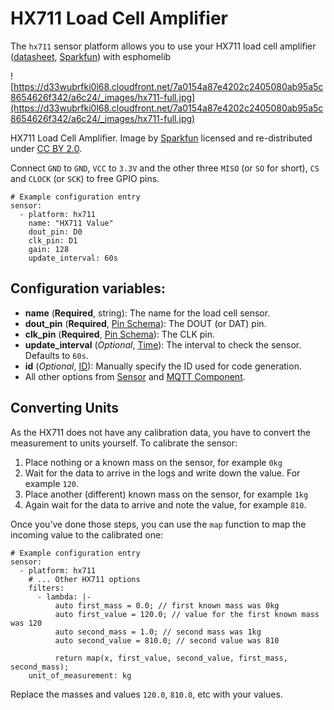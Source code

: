 # HX711 Load Cell Amplifier

The `hx711` sensor platform allows you to use your HX711 load cell amplifier ([datasheet](https://www.mouser.com/ds/2/813/hx711_english-1022875.pdf), [Sparkfun](https://www.sparkfun.com/products/13879)) with esphomelib

![https://d33wubrfki0l68.cloudfront.net/7a0154a87e4202c2405080ab95a5c8654626f342/a6c24/_images/hx711-full.jpg](https://d33wubrfki0l68.cloudfront.net/7a0154a87e4202c2405080ab95a5c8654626f342/a6c24/_images/hx711-full.jpg)

HX711 Load Cell Amplifier. Image by [Sparkfun](https://www.sparkfun.com/products/13879) licensed and re-distributed under [CC BY 2.0](https://creativecommons.org/licenses/by/2.0/).

Connect `GND` to `GND`, `VCC` to `3.3V` and the other three `MISO` (or `SO` for short), `CS` and `CLOCK` (or `SCK`) to free GPIO pins.

```
# Example configuration entry
sensor:
  - platform: hx711
    name: "HX711 Value"
    dout_pin: D0
    clk_pin: D1
    gain: 128
    update_interval: 60s
```

## Configuration variables:

- **name** (**Required**, string): The name for the load cell sensor.
- **dout_pin** (**Required**, [Pin Schema](https://esphome.io/guides/configuration-types#config-pin-schema)): The DOUT (or DAT) pin.
- **clk_pin** (**Required**, [Pin Schema](https://esphome.io/guides/configuration-types#config-pin-schema)): The CLK pin.
- **update_interval** (*Optional*, [Time](https://esphome.io/guides/configuration-types#config-time)): The interval to check the sensor. Defaults to `60s`.
- **id** (*Optional*, [ID](https://esphome.io/guides/configuration-types#config-id)): Manually specify the ID used for code generation.
- All other options from [Sensor](https://esphome.io/components/sensor/#config-sensor) and [MQTT Component](https://esphome.io/components/mqtt#config-mqtt-component).

## Converting Units

As the HX711 does not have any calibration data, you have to convert the measurement to units yourself. To calibrate the sensor:

1. Place nothing or a known mass on the sensor, for example `0kg`
2. Wait for the data to arrive in the logs and write down the value. For example `120`.
3. Place another (different) known mass on the sensor, for example `1kg`
4. Again wait for the data to arrive and note the value, for example `810`.

Once you’ve done those steps, you can use the `map` function to map the incoming value to the calibrated one:

```
# Example configuration entry
sensor:
  - platform: hx711
    # ... Other HX711 options
    filters:
      - lambda: |-
          auto first_mass = 0.0; // first known mass was 0kg
          auto first_value = 120.0; // value for the first known mass was 120
          auto second_mass = 1.0; // second mass was 1kg
          auto second_value = 810.0; // second value was 810

          return map(x, first_value, second_value, first_mass, second_mass);
    unit_of_measurement: kg
```

Replace the masses and values `120.0`, `810.0`, etc with your values.